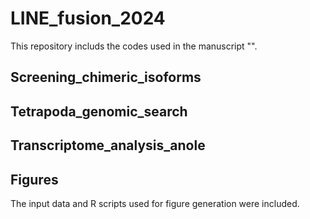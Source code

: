 # LINE_fusion_2024
This repository includs the codes used in the manuscript "".

## Screening_chimeric_isoforms
## Tetrapoda_genomic_search
## Transcriptome_analysis_anole
## Figures
The input data and R scripts used for figure generation were included.
